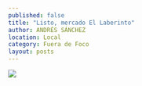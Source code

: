 ```yaml
---
published: false
title: "Listo, mercado El Laberinto"
author: ANDRÉS SÁNCHEZ
location: Local
category: Fuera de Foco
layout: posts
---
```


![](http://i.imgur.com/CAY7jG3m.jpg)
